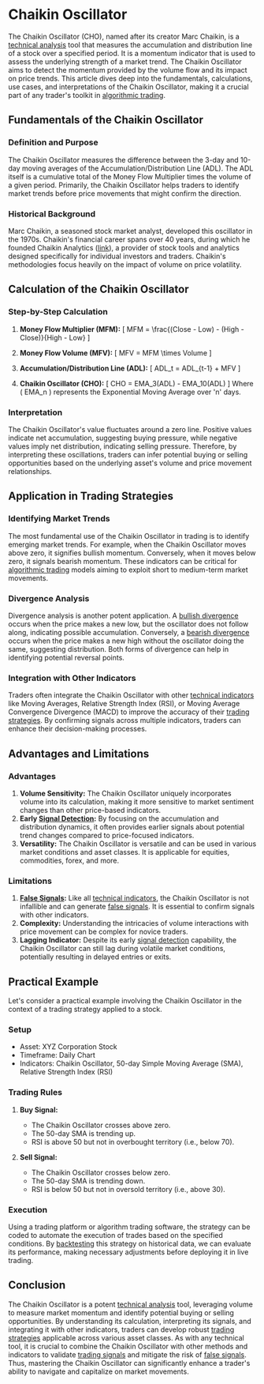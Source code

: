 # Chaikin Oscillator

The Chaikin Oscillator (CHO), named after its creator Marc Chaikin, is a [technical analysis](../t/technical_analysis.md) tool that measures the accumulation and distribution line of a stock over a specified period. It is a momentum indicator that is used to assess the underlying strength of a market trend. The Chaikin Oscillator aims to detect the momentum provided by the volume flow and its impact on price trends. This article dives deep into the fundamentals, calculations, use cases, and interpretations of the Chaikin Oscillator, making it a crucial part of any trader's toolkit in [algorithmic trading](../a/algorithmic_trading.md).

## Fundamentals of the Chaikin Oscillator

### Definition and Purpose
The Chaikin Oscillator measures the difference between the 3-day and 10-day moving averages of the Accumulation/Distribution Line (ADL). The ADL itself is a cumulative total of the Money Flow Multiplier times the volume of a given period. Primarily, the Chaikin Oscillator helps traders to identify market trends before price movements that might confirm the direction.

### Historical Background
Marc Chaikin, a seasoned stock market analyst, developed this oscillator in the 1970s. Chaikin's financial career spans over 40 years, during which he founded Chaikin Analytics ([link](https://www.chaikinanalytics.com/)), a provider of stock tools and analytics designed specifically for individual investors and traders. Chaikin's methodologies focus heavily on the impact of volume on price volatility.

## Calculation of the Chaikin Oscillator

### Step-by-Step Calculation
1. **Money Flow Multiplier (MFM):**
   \[
   MFM = \frac{(Close - Low) - (High - Close)}{High - Low}
   \]

2. **Money Flow Volume (MFV):**
   \[
   MFV = MFM \times Volume
   \]

3. **Accumulation/Distribution Line (ADL):**
   \[
   ADL_t = ADL_{t-1} + MFV
   \]

4. **Chaikin Oscillator (CHO):**
   \[
   CHO = EMA_3(ADL) - EMA_10(ADL)
   \]
   Where \( EMA_n \) represents the Exponential Moving Average over 'n' days.

### Interpretation
The Chaikin Oscillator's value fluctuates around a zero line. Positive values indicate net accumulation, suggesting buying pressure, while negative values imply net distribution, indicating selling pressure. Therefore, by interpreting these oscillations, traders can infer potential buying or selling opportunities based on the underlying asset's volume and price movement relationships.

## Application in Trading Strategies

### Identifying Market Trends
The most fundamental use of the Chaikin Oscillator in trading is to identify emerging market trends. For example, when the Chaikin Oscillator moves above zero, it signifies bullish momentum. Conversely, when it moves below zero, it signals bearish momentum. These indicators can be critical for [algorithmic trading](../a/algorithmic_trading.md) models aiming to exploit short to medium-term market movements.

### Divergence Analysis
Divergence analysis is another potent application. A [bullish divergence](../b/bullish_divergence.md) occurs when the price makes a new low, but the oscillator does not follow along, indicating possible accumulation. Conversely, a [bearish divergence](../b/bearish_divergence.md) occurs when the price makes a new high without the oscillator doing the same, suggesting distribution. Both forms of divergence can help in identifying potential reversal points.

### Integration with Other Indicators
Traders often integrate the Chaikin Oscillator with other [technical indicators](../t/technical_indicators.md) like Moving Averages, Relative Strength Index (RSI), or Moving Average Convergence Divergence (MACD) to improve the accuracy of their [trading strategies](../t/trading_strategies.md). By confirming signals across multiple indicators, traders can enhance their decision-making processes.

## Advantages and Limitations

### Advantages
1. **Volume Sensitivity:** The Chaikin Oscillator uniquely incorporates volume into its calculation, making it more sensitive to market sentiment changes than other price-based indicators.
2. **Early [Signal Detection](../s/signal_detection_in_trading.md):** By focusing on the accumulation and distribution dynamics, it often provides earlier signals about potential trend changes compared to price-focused indicators.
3. **Versatility:** The Chaikin Oscillator is versatile and can be used in various market conditions and asset classes. It is applicable for equities, commodities, forex, and more.

### Limitations
1. **[False Signals](../f/false_signals_in_trading.md):** Like all [technical indicators](../t/technical_indicators.md), the Chaikin Oscillator is not infallible and can generate [false signals](../f/false_signals_in_trading.md). It is essential to confirm signals with other indicators.
2. **Complexity:** Understanding the intricacies of volume interactions with price movement can be complex for novice traders.
3. **Lagging Indicator:** Despite its early [signal detection](../s/signal_detection_in_trading.md) capability, the Chaikin Oscillator can still lag during volatile market conditions, potentially resulting in delayed entries or exits.

## Practical Example

Let's consider a practical example involving the Chaikin Oscillator in the context of a trading strategy applied to a stock.

### Setup
- Asset: XYZ Corporation Stock
- Timeframe: Daily Chart
- Indicators: Chaikin Oscillator, 50-day Simple Moving Average (SMA), Relative Strength Index (RSI)

### Trading Rules
1. **Buy Signal:**
   - The Chaikin Oscillator crosses above zero.
   - The 50-day SMA is trending up.
   - RSI is above 50 but not in overbought territory (i.e., below 70).

2. **Sell Signal:**
   - The Chaikin Oscillator crosses below zero.
   - The 50-day SMA is trending down.
   - RSI is below 50 but not in oversold territory (i.e., above 30).

### Execution
Using a trading platform or algorithm trading software, the strategy can be coded to automate the execution of trades based on the specified conditions. By [backtesting](../b/backtesting.md) this strategy on historical data, we can evaluate its performance, making necessary adjustments before deploying it in live trading.

## Conclusion

The Chaikin Oscillator is a potent [technical analysis](../t/technical_analysis.md) tool, leveraging volume to measure market momentum and identify potential buying or selling opportunities. By understanding its calculation, interpreting its signals, and integrating it with other indicators, traders can develop robust [trading strategies](../t/trading_strategies.md) applicable across various asset classes. As with any technical tool, it is crucial to combine the Chaikin Oscillator with other methods and indicators to validate [trading signals](../t/trading_signals.md) and mitigate the risk of [false signals](../f/false_signals_in_trading.md). Thus, mastering the Chaikin Oscillator can significantly enhance a trader's ability to navigate and capitalize on market movements.